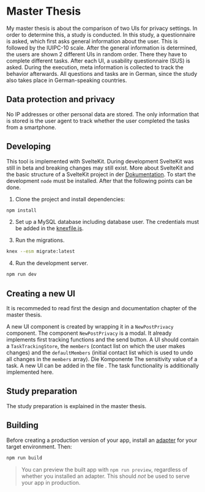 # Master Thesis

My master thesis is about the comparison of two UIs for privacy settings. In order to determine this, a study is conducted. In this study, a questionnaire is asked, which first asks general information about the user. This is followed by the IUIPC-10 scale. After the general information is determined, the users are shown 2 different UIs in random order. There they have to complete different tasks. After each UI, a usability questionnaire (SUS) is asked. During the execution, meta information is collected to track the behavior afterwards.
All questions and tasks are in German, since the study also takes place in German-speaking countries.

## Data protection and privacy

No IP addresses or other personal data are stored. The only information that is stored is the user agent to track whether the user completed the tasks from a smartphone.

## Developing

This tool is implemented with SvelteKit. During development SvelteKit was still in beta and breaking changes may still exist.
More about SvelteKit and the basic structure of a SvelteKit project in der [Dokumentation](https://kit.svelte.dev/docs).
To start the development `node` must be installed. After that the following points can be done.

1. Clone the project and install dependencies:

```bash
npm install
```

2. Set up a MySQL database including database user.
   The credentials must be added in the [knexfile.js](knexfile.js).

3. Run the migrations.

```bash
knex --esm migrate:latest
```

4. Run the development server.

```bash
npm run dev
```

## Creating a new UI

It is recommeded to read first the design and documentation chapter of the master thesis.

A new UI component is created by wrapping it in a `NewPostPrivacy` component.
The component `NewPostPrivacy` is a modal.
It already implements first tracking functions and the send button.
A UI should contain a `TaskTrackingStore`, the `members` (contact list on which the user makes changes) and the `defaultMembers` (initial contact list which is used to undo all changes in the `members` array).
Die Komponente
The sensitivity value of a task.
A new UI can be added in the file [](src/routes/ui/[ui].svelte).
The task functionality is additionally implemented here.

## Study preparation

The study preparation is explained in the master thesis.

## Building

Before creating a production version of your app, install an [adapter](https://kit.svelte.dev/docs#adapters) for your target environment. Then:

```bash
npm run build
```

> You can preview the built app with `npm run preview`, regardless of whether you installed an adapter. This should _not_ be used to serve your app in production.
